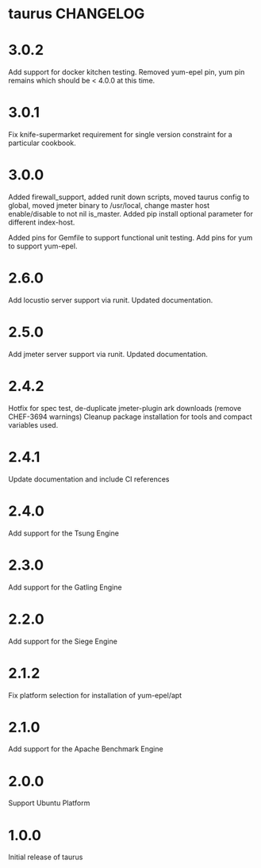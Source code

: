 taurus CHANGELOG
==============================

# 3.0.2

Add support for docker kitchen testing. 
Removed yum-epel pin, yum pin remains which should be < 4.0.0 at this time.

# 3.0.1

Fix knife-supermarket requirement for single version constraint for a particular cookbook.

# 3.0.0

Added firewall_support, added runit down scripts, moved taurus config to global, moved jmeter
binary to /usr/local, change master host enable/disable to not nil is_master.  Added pip install
optional parameter for different index-host.

Added pins for Gemfile to support functional unit testing.  Add pins for yum to support yum-epel.

# 2.6.0

Add locustio server support via runit. Updated documentation.

# 2.5.0

Add jmeter server support via runit. Updated documentation.

# 2.4.2

Hotfix for spec test, de-duplicate jmeter-plugin ark downloads (remove CHEF-3694 warnings)
Cleanup package installation for tools and compact variables used.

# 2.4.1

Update documentation and include CI references

# 2.4.0

Add support for the Tsung Engine

# 2.3.0

Add support for the Gatling Engine

# 2.2.0

Add support for the Siege Engine

# 2.1.2

Fix platform selection for installation of yum-epel/apt

# 2.1.0

Add support for the Apache Benchmark Engine

# 2.0.0

Support Ubuntu Platform

# 1.0.0

Initial release of taurus
